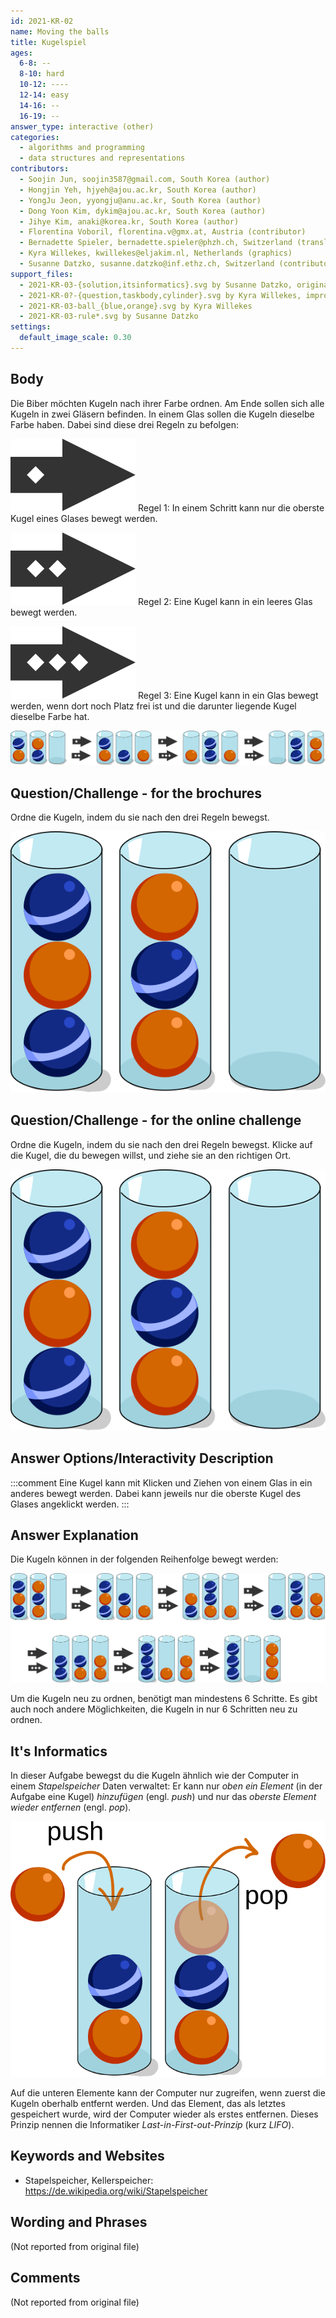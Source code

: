 ```yaml
---
id: 2021-KR-02
name: Moving the balls
title: Kugelspiel
ages:
  6-8: --
  8-10: hard
  10-12: ----
  12-14: easy
  14-16: --
  16-19: --
answer_type: interactive (other)
categories:
  - algorithms and programming
  - data structures and representations
contributors:
  - Soojin Jun, soojin3587@gmail.com, South Korea (author)
  - Hongjin Yeh, hjyeh@ajou.ac.kr, South Korea (author)
  - YongJu Jeon, yyongju@anu.ac.kr, South Korea (author)
  - Dong Yoon Kim, dykim@ajou.ac.kr, South Korea (author)
  - Jihye Kim, anaki@korea.kr, South Korea (author)
  - Florentina Voboril, florentina.v@gmx.at, Austria (contributor)
  - Bernadette Spieler, bernadette.spieler@phzh.ch, Switzerland (translation from English into German)
  - Kyra Willekes, kwillekes@eljakim.nl, Netherlands (graphics)
  - Susanne Datzko, susanne.datzko@inf.ethz.ch, Switzerland (contributor, graphics)
support_files:
  - 2021-KR-03-{solution,itsinformatics}.svg by Susanne Datzko, originals by Kyra Willekes
  - 2021-KR-0?-{question,taskbody,cylinder}.svg by Kyra Willekes, improved by Susanne Datzko
  - 2021-KR-03-ball_{blue,orange}.svg by Kyra Willekes
  - 2021-KR-03-rule*.svg by Susanne Datzko
settings:
  default_image_scale: 0.30
---
```



## Body

Die Biber möchten Kugeln nach ihrer Farbe ordnen. Am Ende sollen sich alle Kugeln in zwei Gläsern befinden. In einem Glas sollen die Kugeln dieselbe Farbe haben. Dabei sind diese drei Regeln zu befolgen:

![](graphics/2021-KR-03-rule01.svg "Regel 1 (inline(-.3ex))") Regel 1: In einem Schritt kann nur die oberste Kugel eines Glases bewegt werden.

![](graphics/2021-KR-03-rule02.svg "Regel 2 (inline(-.3ex))") Regel 2: Eine Kugel kann in ein leeres Glas bewegt werden.

![](graphics/2021-KR-03-rule03.svg "Regel 3 (inline(-.3ex))") Regel 3: Eine Kugel kann in ein Glas bewegt werden, wenn dort noch Platz frei ist und die darunter liegende Kugel dieselbe Farbe hat.

![](graphics/2021-KR-03-taskbody.svg "Beispiel")



## Question/Challenge - for the brochures

Ordne die Kugeln, indem du sie nach den drei Regeln bewegst.

![](graphics/2021-KR-03-question.svg "drei Gläser mit sechs Kugeln (200px)")


## Question/Challenge - for the online challenge

Ordne die Kugeln, indem du sie nach den drei Regeln bewegst. Klicke auf die Kugel, die du bewegen willst, und ziehe sie an den richtigen Ort.

![](graphics/2021-KR-03-question.svg "drei Gläser mit sechs Kugeln (200px)")


## Answer Options/Interactivity Description

<!-- empty -->

:::comment 
Eine Kugel kann mit Klicken und Ziehen von einem Glas in ein anderes bewegt werden. Dabei kann jeweils nur die oberste Kugel des Glases angeklickt werden.
:::

## Answer Explanation

Die Kugeln können in der folgenden Reihenfolge bewegt werden:

![](graphics/2021-KR-03-solution.svg "Lösungsschritte")

Um die Kugeln neu zu ordnen, benötigt man mindestens 6 Schritte. Es gibt auch noch andere Möglichkeiten, die Kugeln in nur 6 Schritten neu zu ordnen.


## It's Informatics

In dieser Aufgabe bewegst du die Kugeln ähnlich wie der Computer in einem _Stapelspeicher_ Daten verwaltet: Er kann nur _oben ein Element_ (in der Aufgabe eine Kugel) _hinzufügen_ (engl. _push_) und nur das _oberste Element wieder entfernen_ (engl. _pop_). 

![](graphics/2021-KR-03-itsinformatics.svg "Visualisierung push und pop (200px)")

Auf die unteren Elemente kann der Computer nur zugreifen, wenn zuerst die Kugeln oberhalb entfernt werden. Und das Element, das als letztes gespeichert wurde, wird der Computer wieder als erstes entfernen. Dieses Prinzip nennen die Informatiker _Last-in-First-out-Prinzip_ (kurz _LIFO_).


## Keywords and Websites

 - Stapelspeicher, Kellerspeicher: https://de.wikipedia.org/wiki/Stapelspeicher


## Wording and Phrases

(Not reported from original file)


## Comments

(Not reported from original file)
